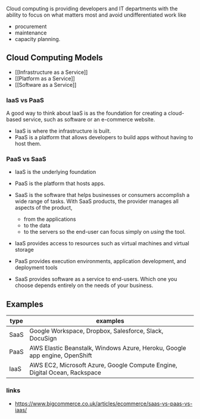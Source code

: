 Cloud computing is providing developers and IT departments with the ability to focus on what matters most and avoid undifferentiated work like 
- procurement
- maintenance
- capacity planning. 

## Cloud Computing Models
- [[Infrastructure as a Service]]
- [[Platform as a Service]]
- [[Software as a Service]]

### IaaS vs PaaS

A good way to think about IaaS is as the foundation for creating a cloud-based service, such as software or an e-commerce website. 
- IaaS is where the infrastructure is built. 
- PaaS is a platform that allows developers to build apps without having to host them. 

### PaaS vs SaaS

- IaaS is the underlying foundation 
- PaaS is the platform that hosts apps. 
- SaaS is the software that helps businesses or consumers accomplish a wide range of tasks. With SaaS products, the provider manages all aspects of the product, 
	- from the applications 
	- to the data 
	- to the servers 
	so the end-user can focus simply on _using_ the tool. 

- IaaS provides access to resources such as virtual machines and virtual storage
- PaaS provides execution environments, application development, and deployment tools
- SaaS provides software as a service to end-users. Which one you choose depends entirely on the needs of your business.

## Examples
| type | examples                                                                   |
| ---- | -------------------------------------------------------------------------- |
| SaaS | Google Workspace, Dropbox, Salesforce, Slack, DocuSign                     |
| PaaS | AWS Elastic Beanstalk, Windows Azure, Heroku, Google app engine, OpenShift |
| IaaS | AWS EC2, Microsoft Azure, Google Compute Engine, Digital Ocean, Rackspace  |

### links
- https://www.bigcommerce.co.uk/articles/ecommerce/saas-vs-paas-vs-iaas/